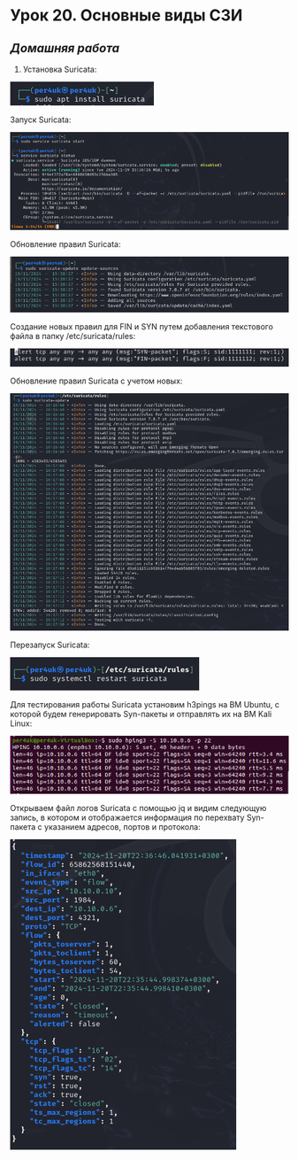 # Урок 20. Основные виды СЗИ  

 ## ***Домашняя работа*** ##  
1) Установка Suricata:  
  
![install](images/install.png)  

Запуск Suricata:

![start](images/start.png)  
  
Обновление правил Suricata:  

![update](images/update.png)  

Создание новых правил для FIN и SYN путем добавления текстового файла в папку /etc/suricata/rules:  

![rules](images/rules.png)  

Обновление правил Suricata с учетом новых:  

![new_rule_update](images/new_rule_update.png)  

Перезапуск Suricata:

![restart](images/restart.png)  

Для тестирования работы Suricata установим h3pings на ВМ Ubuntu, с которой будем генерировать Syn-пакеты и отправлять их на ВМ Kali Linux:  

![h3pings](images/h3pings.png)  

Открываем файл логов Suricata с помощью jq и видим следующую запись,  в котором и отображается информация по перехвату Syn-пакета с указанием адресов, портов и протокола:  

![SYN](images/SYN.png)  


  



